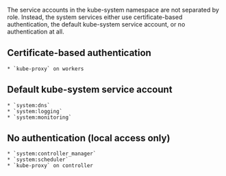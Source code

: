The service accounts in the kube-system namespace are not separated by role.
Instead, the system services either use certificate-based authentication, the
default kube-system service account, or no authentication at all.

## Certificate-based authentication
    * `kube-proxy` on workers

## Default kube-system service account
    * `system:dns`
    * `system:logging`
    * `system:monitoring`

## No authentication (local access only)
    * `system:controller_manager`
    * `system:scheduler`
    * `kube-proxy` on controller
